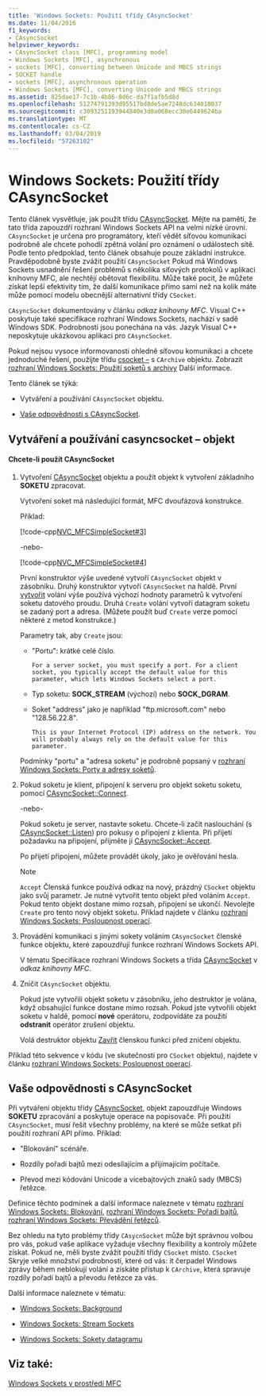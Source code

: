 ```yaml
---
title: 'Windows Sockets: Použití třídy CAsyncSocket'
ms.date: 11/04/2016
f1_keywords:
- CAsyncSocket
helpviewer_keywords:
- CAsyncSocket class [MFC], programming model
- Windows Sockets [MFC], asynchronous
- sockets [MFC], converting between Unicode and MBCS strings
- SOCKET handle
- sockets [MFC], asynchronous operation
- Windows Sockets [MFC], converting Unicode and MBCS strings
ms.assetid: 825dae17-7c1b-4b86-8d6c-da7f1afb5d8d
ms.openlocfilehash: 51274791393d95517bd8de5ae7248dc634018037
ms.sourcegitcommit: c3093251193944840e3d0a068ecc30e6449624ba
ms.translationtype: MT
ms.contentlocale: cs-CZ
ms.lasthandoff: 03/04/2019
ms.locfileid: "57263102"
---
```

# <a name="windows-sockets-using-class-casyncsocket"></a>Windows Sockets: Použití třídy CAsyncSocket

Tento článek vysvětluje, jak použít třídu [CAsyncSocket](../mfc/reference/casyncsocket-class.md). Mějte na paměti, že tato třída zapouzdří rozhraní Windows Sockets API na velmi nízké úrovni. `CAsyncSocket` je určena pro programátory, kteří vědět síťovou komunikaci podrobně ale chcete pohodlí zpětná volání pro oznámení o událostech sítě. Podle tento předpoklad, tento článek obsahuje pouze základní instrukce. Pravděpodobně byste zvážit použití `CAsyncSocket` Pokud má Windows Sockets usnadnění řešení problémů s několika síťových protokolů v aplikaci knihovny MFC, ale nechtějí obětovat flexibilitu. Může také pocit, že můžete získat lepší efektivity tím, že další komunikace přímo sami než na kolik máte může pomocí modelu obecnější alternativní třídy `CSocket`.

`CAsyncSocket` dokumentovány v článku *odkaz knihovny MFC*. Visual C++ poskytuje také specifikace rozhraní Windows Sockets, nachází v sadě Windows SDK. Podrobnosti jsou ponechána na vás. Jazyk Visual C++ neposkytuje ukázkovou aplikaci pro `CAsyncSocket`.

Pokud nejsou vysoce informovanosti ohledně síťovou komunikaci a chcete jednoduché řešení, použijte třídu [csocket –](../mfc/reference/csocket-class.md) s `CArchive` objektu. Zobrazit [rozhraní Windows Sockets: Použití soketů s archivy](../mfc/windows-sockets-using-sockets-with-archives.md) Další informace.

Tento článek se týká:

- Vytváření a používání `CAsyncSocket` objektu.

- [Vaše odpovědnosti s CAsyncSocket](#_core_your_responsibilities_with_casyncsocket).

##  <a name="_core_creating_and_using_a_casyncsocket_object"></a> Vytváření a používání casyncsocket – objekt

#### <a name="to-use-casyncsocket"></a>Chcete-li použít CAsyncSocket

1. Vytvoření [CAsyncSocket](../mfc/reference/casyncsocket-class.md) objektu a použít objekt k vytvoření základního **SOKETU** zpracovat.

   Vytvoření soket má následující formát, MFC dvoufázová konstrukce.

   Příklad:

   [!code-cpp[NVC_MFCSimpleSocket#3](../mfc/codesnippet/cpp/windows-sockets-using-class-casyncsocket_1.cpp)]

     -nebo-

   [!code-cpp[NVC_MFCSimpleSocket#4](../mfc/codesnippet/cpp/windows-sockets-using-class-casyncsocket_2.cpp)]

   První konstruktor výše uvedené vytvoří `CAsyncSocket` objekt v zásobníku. Druhý konstruktor vytvoří `CAsyncSocket` na haldě. První [vytvořit](../mfc/reference/casyncsocket-class.md#create) volání výše používá výchozí hodnoty parametrů k vytvoření soketu datového proudu. Druhá `Create` volání vytvoří datagram soketu se zadaný port a adresa. (Můžete použít buď `Create` verze pomocí některé z metod konstrukce.)

   Parametry tak, aby `Create` jsou:

   - "Portu": krátké celé číslo.

         For a server socket, you must specify a port. For a client socket, you typically accept the default value for this parameter, which lets Windows Sockets select a port.

   - Typ soketu: **SOCK_STREAM** (výchozí) nebo **SOCK_DGRAM**.

   - Soket "address" jako je například "ftp.microsoft.com" nebo "128.56.22.8".

         This is your Internet Protocol (IP) address on the network. You will probably always rely on the default value for this parameter.

   Podmínky "portu" a "adresa soketu" je podrobně popsaný v [rozhraní Windows Sockets: Porty a adresy soketů](../mfc/windows-sockets-ports-and-socket-addresses.md).

1. Pokud soketu je klient, připojení k serveru pro objekt soketu soketu, pomocí [CAsyncSocket::Connect](../mfc/reference/casyncsocket-class.md#connect).

     -nebo-

   Pokud soketu je server, nastavte soketu. Chcete-li začít naslouchání (s [CAsyncSocket::Listen](../mfc/reference/casyncsocket-class.md#listen)) pro pokusy o připojení z klienta. Při přijetí požadavku na připojení, přijměte ji [CAsyncSocket::Accept](../mfc/reference/casyncsocket-class.md#accept).

   Po přijetí připojení, můžete provádět úkoly, jako je ověřování hesla.

    > [!NOTE]
    >  `Accept` Členská funkce používá odkaz na nový, prázdný `CSocket` objektu jako svůj parametr. Je nutné vytvořit tento objekt před voláním `Accept`. Pokud tento objekt dostane mimo rozsah, připojení se ukončí. Nevolejte `Create` pro tento nový objekt soketu. Příklad najdete v článku [rozhraní Windows Sockets: Posloupnost operací](../mfc/windows-sockets-sequence-of-operations.md).

1. Provádění komunikaci s jinými sokety voláním `CAsyncSocket` členské funkce objektu, které zapouzdřují funkce rozhraní Windows Sockets API.

   V tématu Specifikace rozhraní Windows Sockets a třída [CAsyncSocket](../mfc/reference/casyncsocket-class.md) v *odkaz knihovny MFC*.

1. Zničit `CAsyncSocket` objektu.

   Pokud jste vytvořili objekt soketu v zásobníku, jeho destruktor je volána, když obsahující funkce dostane mimo rozsah. Pokud jste vytvořili objekt soketu v haldě, pomocí **nové** operátoru, zodpovídáte za použití **odstranit** operátor zrušení objektu.

   Volá destruktor objektu [Zavřít](../mfc/reference/casyncsocket-class.md#close) členskou funkci před zničení objektu.

Příklad této sekvence v kódu (ve skutečnosti pro `CSocket` objektu), najdete v článku [rozhraní Windows Sockets: Posloupnost operací](../mfc/windows-sockets-sequence-of-operations.md).

##  <a name="_core_your_responsibilities_with_casyncsocket"></a> Vaše odpovědnosti s CAsyncSocket

Při vytváření objektu třídy [CAsyncSocket](../mfc/reference/casyncsocket-class.md), objekt zapouzdřuje Windows **SOKETU** zpracování a poskytuje operace na popisovače. Při použití `CAsyncSocket`, musí řešit všechny problémy, na které se může setkat při použití rozhraní API přímo. Příklad:

- "Blokování" scénáře.

- Rozdíly pořadí bajtů mezi odesílajícím a přijímajícím počítače.

- Převod mezi kódování Unicode a vícebajtových znaků sady (MBCS) řetězce.

Definice těchto podmínek a další informace naleznete v tématu [rozhraní Windows Sockets: Blokování](../mfc/windows-sockets-blocking.md), [rozhraní Windows Sockets: Pořadí bajtů](../mfc/windows-sockets-byte-ordering.md), [rozhraní Windows Sockets: Převádění řetězců](../mfc/windows-sockets-converting-strings.md).

Bez ohledu na tyto problémy třídy `CAsycnSocket` může být správnou volbou pro vás, pokud vaše aplikace vyžaduje všechny flexibility a kontroly můžete získat. Pokud ne, měli byste zvážit použití třídy `CSocket` místo. `CSocket` Skryje velké množství podrobností, které od vás: it čerpadel Windows zprávy během neblokují volání a získáte přístup k `CArchive`, která spravuje rozdíly pořadí bajtů a převodu řetězce za vás.

Další informace naleznete v tématu:

- [Windows Sockets: Background](../mfc/windows-sockets-background.md)

- [Windows Sockets: Stream Sockets](../mfc/windows-sockets-stream-sockets.md)

- [Windows Sockets: Sokety datagramu](../mfc/windows-sockets-datagram-sockets.md)

## <a name="see-also"></a>Viz také:

[Windows Sockets v prostředí MFC](../mfc/windows-sockets-in-mfc.md)
